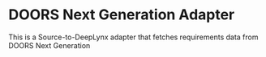 # DOORS Next Generation Adapter
This is a Source-to-DeepLynx adapter that fetches requirements data from DOORS Next Generation
